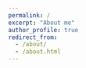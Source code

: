 ```yaml
---
permalink: /
excerpt: "About me"
author_profile: true
redirect_from: 
  - /about/
  - /about.html
---
```

